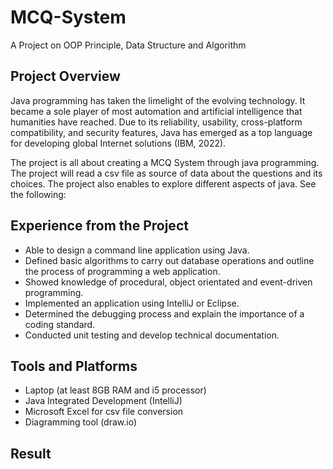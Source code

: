 # MCQ-System

A Project on OOP Principle, Data Structure and Algorithm

## Project Overview

Java programming has taken the limelight of the evolving technology. It became a sole player of most automation and artificial intelligence that humanities have reached. Due to its reliability, usability, cross-platform compatibility, and security features, Java has emerged as a top language for developing global Internet solutions (IBM, 2022).

The project is all about creating a MCQ System through java programming. The project will read a csv file as source of data about the questions and its choices. The project also enables to explore different aspects of java. See the following:


## Experience from the Project

- Able to design a command line application using Java.
- Defined basic algorithms to carry out database operations and outline the process of programming a web application.
- Showed knowledge of procedural, object orientated and event-driven programming.
- Implemented an application using IntelliJ or Eclipse.
- Determined the debugging process and explain the importance of a coding standard.
- Conducted unit testing and develop technical documentation.

## Tools and Platforms

- Laptop (at least 8GB RAM and i5 processor)
- Java Integrated Development (IntelliJ)
- Microsoft Excel for csv file conversion
- Diagramming tool (draw.io)


## Result




